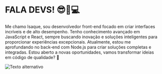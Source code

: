 # FALA DEVS! 😎📸💻

Me chamo Isaque, sou desenvolvedor front-end focado em criar interfaces incríveis e de alto desempenho. Tenho conhecimento avançado em JavaScript e React, sempre buscando inovação e soluções inteligentes para proporcionar experiências excepcionais. Atualmente, estou me aprofundando no back-end com Node.js para criar soluções completas e integradas. Estou aberto a novas oportunidades, vamos transformar ideias em código de qualidade? 🚀

![Texto alternativo](https://images.app.goo.gl/WtJBm6dbztgoxaFR9)
